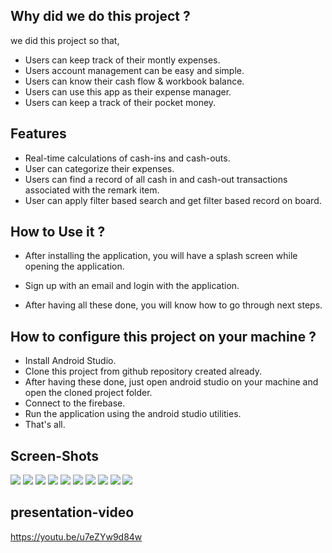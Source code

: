 ## Why did we do this project ?

we did this project so that, 
- Users can keep track of their montly expenses.
- Users account management can be easy and simple.
- Users can know their cash flow & workbook balance.
- Users can use this app as their expense manager.
- Users can keep a track of their pocket money.



## Features

- Real-time calculations of cash-ins and cash-outs.
-  User can categorize their expenses.
- Users can find a record of all cash in and cash-out transactions associated with the remark item.
- User can apply filter based search and get filter based record on board.


## How to Use it ?

- After installing the application, you will have a splash screen while opening the application. 

- Sign up with an email and login with the application.

- After having all these done, you will know how to go through next steps. 



## How to configure this project on your machine ?

- Install Android Studio.
- Clone this project from github repository created already.
- After having these done, just open android studio on your machine and open the  cloned project folder.
- Connect to the firebase. 
- Run the application using the android studio utilities.
- That's all. 



## Screen-Shots

![](Images/1.jpg)
![](Images/2.jpg)
![](Images/3.jpg)
![](Images/4.jpg)
![](Images/5.jpg)
![](Images/6.jpg)
![](Images/7.jpg)
![](Images/8.jpg)
![](Images/9.jpg)
![](Images/10.jpg)

## presentation-video
https://youtu.be/u7eZYw9d84w
